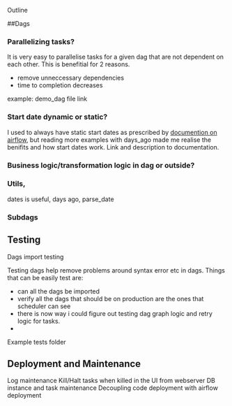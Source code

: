 Outline

##Dags

### Parallelizing tasks?

It is very easy to parallelise tasks for a given dag that are not dependent on each other. This is benefitial for 2 reasons.
- remove unneccessary dependencies
- time to completion decreases

example: demo_dag file link

### Start date dynamic or static?

I used to always have static start dates as prescribed by [documention on airflow](https://github.com/apache/incubator-airflow/blob/master/UPDATING.md#less-forgiving-scheduler-on-dynamic-start_date), but reading more examples with days_ago made me realise the benifits and how start dates work. Link and description to documentation.

### Business logic/transformation logic in dag or outside?

### Utils,

dates is useful, days ago, parse_date

### Subdags

## Testing

Dags import testing

Testing dags help remove problems around syntax error etc in dags. Things that can be easily test are:
- can all the dags be imported
- verify all the dags that should be on production are the ones that scheduler can see
- there is now way i could figure out testing dag graph logic and retry logic for tasks.
-

Example tests folder


## Deployment and Maintenance

Log maintenance
Kill/Halt tasks when killed in the UI from webserver
DB instance and task maintenance
Decoupling code deployment with airflow deployment
